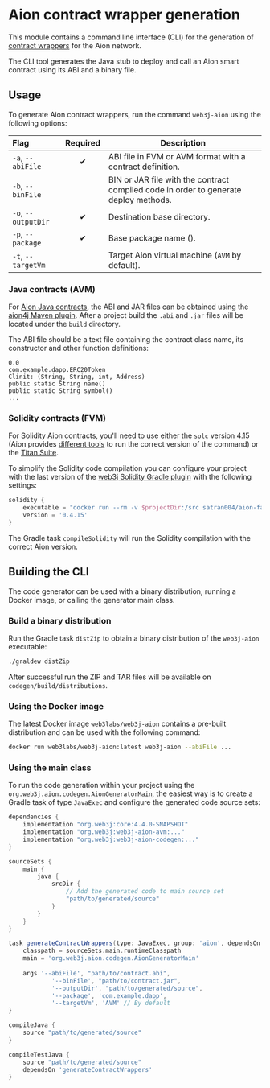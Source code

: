 Aion contract wrapper generation
================================

This module contains a command line interface (CLI) for the generation of 
[contract wrappers](https://docs.web3j.io/smart_contracts.html#deploying-and-interacting-with-smart-contracts)
for the Aion network. 

The CLI tool generates the Java stub to deploy and call an Aion smart contract using its ABI and a binary file.

## Usage

To generate Aion contract wrappers, run the command `web3j-aion` using the following options:

|        Flag        | Required | Description |
|:-------------------|:--------:|-------------|
| `-a`, `--abiFile`  |     ✔    | ABI file in FVM or AVM format with a contract definition. |
| `-b`, `--binFile`  |          | BIN or JAR file with the contract compiled code in order to generate deploy methods. |  
| `-o`, `--outputDir`|     ✔    | Destination base directory. |
| `-p`, `--package`  |     ✔    | Base package name (). |
| `-t`, `--targetVm` |          | Target Aion virtual machine (`AVM` by default). |

### Java contracts (AVM)

For [Aion Java contracts](https://docs.aion.network/docs/contract-fundamentals), 
the ABI and JAR files can be obtained using the 
[aion4j Maven plugin](https://docs.aion.network/docs/maven-and-aion4j).
After a project build the `.abi` and `.jar` files will be located under the `build` directory.

The ABI file should be a text file containing the contract class name, its constructor and other function definitions:
```
0.0
com.example.dapp.ERC20Token
Clinit: (String, String, int, Address)
public static String name()
public static String symbol()
...
```

### Solidity contracts (FVM)

For Solidity Aion contracts, you'll need to use either the `solc` version 4.15 
(Aion provides [different tools](https://docs.aion.network/docs/fast-vm-1) to run the correct version of the command)
or the [Titan Suite](https://learn.aion.network/docs/titan-suite).

To simplify the Solidity code compilation you can configure your project with the last version of the
[web3j Solidity Gradle plugin](https://github.com/web3j/solidity-gradle-plugin) with the following settings:

```groovy
solidity {
    executable = "docker run --rm -v $projectDir:/src satran004/aion-fastvm:0.3.2 solc"
    version = '0.4.15'
}
```

The Gradle task `compileSolidity` will run the Solidity compilation with the correct Aion version.

## Building the CLI

The code generator can be used with a binary distribution, running a Docker image, or calling the generator main class.

### Build a binary distribution

Run the Gradle task `distZip` to obtain a binary distribution of the `web3j-aion` executable:

```bash
./graldew distZip
```

After successful run the ZIP and TAR files will be available on `codegen/build/distributions`.  

### Using the Docker image

The latest Docker image `web3labs/web3j-aion` contains a pre-built distribution and can be used with the following 
command: 

```bash
docker run web3labs/web3j-aion:latest web3j-aion --abiFile ...
```

### Using the main class

To run the code generation within your project using the `org.web3j.aion.codegen.AionGeneratorMain`,
the easiest way is to create a Gradle task of type `JavaExec` and configure the generated code source sets: 

```groovy
dependencies {
    implementation "org.web3j:core:4.4.0-SNAPSHOT"
    implementation "org.web3j:web3j-aion-avm:..."
    implementation "org.web3j:web3j-aion-codegen:..."
}

sourceSets {
    main {
        java {
            srcDir {
                // Add the generated code to main source set
                "path/to/generated/source"
            }
        }
    }
}

task generateContractWrappers(type: JavaExec, group: 'aion', dependsOn: 'clean') {
    classpath = sourceSets.main.runtimeClasspath
    main = 'org.web3j.aion.codegen.AionGeneratorMain'
    
    args '--abiFile', "path/to/contract.abi",
            '--binFile', "path/to/contract.jar",
            '--outputDir', "path/to/generated/source",
            '--package', 'com.example.dapp',
            '--targetVm', 'AVM' // By default
}

compileJava {
    source "path/to/generated/source"
}

compileTestJava {
    source "path/to/generated/source"
    dependsOn 'generateContractWrappers'
}
```
